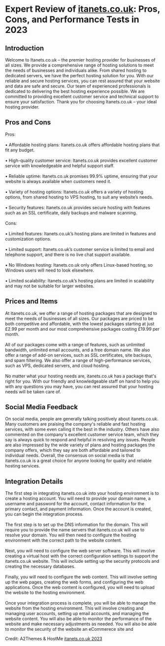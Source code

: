 <h1>Expert Review of <a href="https://a2themes.com/itanetscouk-reviews">itanets.co.uk</a>: Pros, Cons, and Performance Tests in 2023</h1>
<h2>Introduction</h2>
Welcome to Itanets.co.uk – the premier hosting provider for businesses of all sizes. We provide a comprehensive range of hosting solutions to meet the needs of businesses and individuals alike. From shared hosting to dedicated servers, we have the perfect hosting solution for you. With our reliable and secure hosting services, you can rest assured that your website and data are safe and secure. Our team of experienced professionals is dedicated to delivering the best hosting experience possible. We are committed to providing excellent customer service and technical support to ensure your satisfaction. Thank you for choosing Itanets.co.uk – your ideal hosting provider.
<h2>Pros and Cons</h2>
Pros:<br><br>• Affordable hosting plans: Itanets.co.uk offers affordable hosting plans that fit any budget.<br><br>• High-quality customer service: Itanets.co.uk provides excellent customer service with knowledgeable and helpful support staff.<br><br>• Reliable uptime: Itanets.co.uk promises 99.9% uptime, ensuring that your website is always available when customers need it.<br><br>• Variety of hosting options: Itanets.co.uk offers a variety of hosting options, from shared hosting to VPS hosting, to suit any website’s needs.<br><br>• Security features: Itanets.co.uk provides secure hosting with features such as an SSL certificate, daily backups and malware scanning.<br><br>Cons:<br><br>• Limited features: Itanets.co.uk’s hosting plans are limited in features and customization options.<br><br>• Limited support: Itanets.co.uk’s customer service is limited to email and telephone support, and there is no live chat support available.<br><br>• No Windows hosting: Itanets.co.uk only offers Linux-based hosting, so Windows users will need to look elsewhere.<br><br>• Limited scalability: Itanets.co.uk’s hosting plans are limited in scalability and may not be suitable for larger websites.
<h2>Prices and Items</h2>
At itanets.co.uk, we offer a range of hosting packages that are designed to meet the needs of businesses of all sizes. Our packages are priced to be both competitive and affordable, with the lowest packages starting at just £2.99 per month and our most comprehensive packages costing £19.99 per month.<br><br>All of our packages come with a range of features, such as unlimited bandwidth, unlimited email accounts, and a free domain name. We also offer a range of add-on services, such as SSL certificates, site backups, and spam filtering. We also offer a range of high-performance services, such as VPS, dedicated servers, and cloud hosting.<br><br>No matter what your hosting needs are, itanets.co.uk has a package that's right for you. With our friendly and knowledgeable staff on hand to help you with any questions you may have, you can rest assured that your hosting needs will be taken care of.
<h2>Social Media Feedback</h2>
On social media, people are generally talking positively about itanets.co.uk. Many customers are praising the company's reliable and fast hosting services, with some even calling it the best in the industry. Others have also commented on the company's excellent customer service team, which they say is always quick to respond and helpful in resolving any issues. People are also impressed by the wide variety of plans and hosting packages the company offers, which they say are both affordable and tailored to individual needs. Overall, the consensus on social media is that itanets.co.uk is a great choice for anyone looking for quality and reliable hosting services.
<h2>Integration Details</h2>
The first step in integrating itanets.co.uk into your hosting environment is to create a hosting account. You will need to provide your domain name, a username and password for the account, contact information for the primary contact, and payment information. Once the account is created, you can begin the integration process.<br><br>The first step is to set up the DNS information for the domain. This will require you to provide the name servers that itanets.co.uk will use to resolve your domain. You will then need to configure the hosting environment with the correct path to the website content.<br><br>Next, you will need to configure the web server software. This will involve creating a virtual host with the correct configuration settings to support the itanets.co.uk website. This will include setting up the security protocols and creating the necessary databases.<br><br>Finally, you will need to configure the web content. This will involve setting up the web pages, creating the web forms, and configuring the web applications. Once the web content is configured, you will need to upload the website to the hosting environment.<br><br>Once your integration process is complete, you will be able to manage the website from the hosting environment. This will involve creating and managing user accounts, setting up email accounts, and managing the website content. You will also be able to monitor the performance of the website and make necessary adjustments as needed. You will also be able to monitor the security of the website an eCommerece site and
<p>Credit: A2Themes & HostMe <a href="https://a2themes.com/itanetscouk-reviews">itanets.co.uk 2023</a></p>